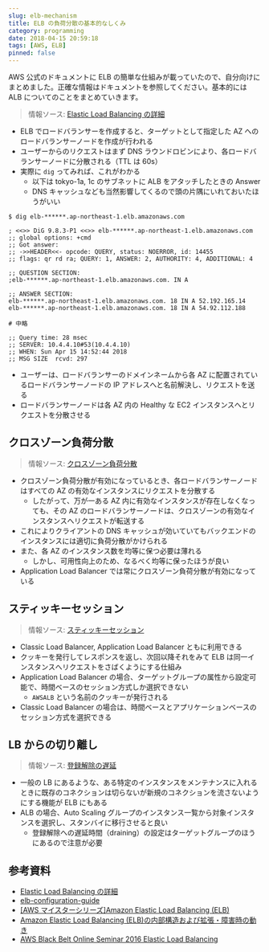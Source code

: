```yaml
---
slug: elb-mechanism
title: ELB の負荷分散の基本的なしくみ
category: programming
date: 2018-04-15 20:59:18
tags: [AWS, ELB]
pinned: false
---
```


AWS 公式のドキュメントに ELB の簡単な仕組みが載っていたので、自分向けにまとめました。正確な情報はドキュメントを参照してください。基本的には ALB についてのことをまとめていきます。

> 情報ソース: [Elastic Load Balancing の詳細](https://docs.aws.amazon.com/ja_jp/elasticloadbalancing/latest/userguide/how-elastic-load-balancing-works.html)

- ELB でロードバランサーを作成すると、ターゲットとして指定した AZ へのロードバランサーノードを作成が行われる
- ユーザーからのリクエストはまず DNS ラウンドロビンにより、各ロードバランサーノードに分散される（TTL は 60s）
- 実際に `dig` ってみれば、これがわかる
  - 以下は tokyo-1a, 1c のサブネットに ALB をアタッチしたときの Answer
  - DNS キャッシュなども当然影響してくるので頭の片隅にいれておいたほうがいい

```
$ dig elb-******.ap-northeast-1.elb.amazonaws.com

; <<>> DiG 9.8.3-P1 <<>> elb-******.ap-northeast-1.elb.amazonaws.com
;; global options: +cmd
;; Got answer:
;; ->>HEADER<<- opcode: QUERY, status: NOERROR, id: 14455
;; flags: qr rd ra; QUERY: 1, ANSWER: 2, AUTHORITY: 4, ADDITIONAL: 4

;; QUESTION SECTION:
;elb-******.ap-northeast-1.elb.amazonaws.com. IN A

;; ANSWER SECTION:
elb-******.ap-northeast-1.elb.amazonaws.com. 18 IN A 52.192.165.14
elb-******.ap-northeast-1.elb.amazonaws.com. 18 IN A 54.92.112.188

# 中略

;; Query time: 28 msec
;; SERVER: 10.4.4.10#53(10.4.4.10)
;; WHEN: Sun Apr 15 14:52:44 2018
;; MSG SIZE  rcvd: 297
```

- ユーザーは、ロードバランサーのドメインネームから各 AZ に配置されているロードバランサーノードの IP アドレスへと名前解決し、リクエストを送る
- ロードバランサーノードは各 AZ 内の Healthy な EC2 インスタンスへとリクエストを分散させる

## クロスゾーン負荷分散

> 情報ソース: [クロスゾーン負荷分散](https://docs.aws.amazon.com/ja_jp/elasticloadbalancing/latest/userguide/how-elastic-load-balancing-works.html#cross-zone-load-balancing)

- クロスゾーン負荷分散が有効になっているとき、各ロードバランサーノードはすべての AZ の有効なインスタンスにリクエストを分散する
  - したがって、万が一ある AZ 内に有効なインスタンスが存在しなくなっても、その AZ のロードバランサーノードは、クロスゾーンの有効なインスタンスへリクエストが転送する
- これによりクライアントの DNS キャッシュが効いていてもバックエンドのインスタンスには適切に負荷分散がかけられる
- また、各 AZ のインスタンス数を均等に保つ必要は薄れる
  - しかし、可用性向上のため、なるべく均等に保ったほうが良い
- Application Load Balancer では常にクロスゾーン負荷分散が有効になっている

## スティッキーセッション

> 情報ソース: [スティッキーセッション](https://docs.aws.amazon.com/ja_jp/elasticloadbalancing/latest/application/load-balancer-target-groups.html#sticky-sessions)

- Classic Load Balancer, Application Load Balancer ともに利用できる
- クッキーを発行してレスポンスを返し、次回以降それをみて ELB は同一インスタンスへリクエストをさばくようにする仕組み
- Application Load Balancer の場合、ターゲットグループの属性から設定可能で、時間ベースのセッション方式しか選択できない
  - `AWSALB` という名前のクッキーが発行される
- Classic Load Balancer の場合は、時間ベースとアプリケーションベースのセッション方式を選択できる

## LB からの切り離し

> 情報ソース: [登録解除の遅延](https://docs.aws.amazon.com/ja_jp/elasticloadbalancing/latest/application/load-balancer-target-groups.html#deregistration-delay)

- 一般の LB にあるような、ある特定のインスタンスをメンテナンスに入れるときに既存のコネクションは切らないが新規のコネクションを流さないようにする機能が ELB にもある
- ALB の場合、Auto Scaling グループのインスタンス一覧から対象インスタンスを選択し、スタンバイに移行させると良い
  - 登録解除への遅延時間（draining）の設定はターゲットグループのほうにあるので注意が必要

## 参考資料

- [Elastic Load Balancing の詳細](https://docs.aws.amazon.com/ja_jp/elasticloadbalancing/latest/userguide/how-elastic-load-balancing-works.html)
- [elb-configuration-guide](https://dev.classmethod.jp/cloud/elb-configuration-guide-1/)
- [[AWS マイスターシリーズ]Amazon Elastic Load Balancing (ELB)](https://www.slideshare.net/AmazonWebServicesJapan/20130612-aws-meisterregenerateelbpublic)
- [Amazon Elastic Load Balancing (ELB)の内部構造および拡張・障害時の動き](http://blog.takuros.net/entry/20140211/1392112668)
- [AWS Black Belt Online Seminar 2016 Elastic Load Balancing](https://www.slideshare.net/AmazonWebServicesJapan/aws-black-belt-online-seminar-2016-elastic-load-balancing?next_slideshow=1)
